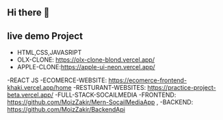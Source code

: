 ## Hi there 👋

## live demo Project

- HTML,CSS,JAVASRIPT
- OLX-CLONE: https://olx-clone-blond.vercel.app/
- APPLE-CLONE:https://apple-ui-neon.vercel.app/

-REACT JS
-ECOMERCE-WEBSITE: https://ecomerce-frontend-khaki.vercel.app/home
-RESTURANT-WEBSITES: https://practice-project-beta.vercel.app/
-FULL-STACK-SOCAILMEDIA
-FRONTEND: https://github.com/MoizZakir/Mern-SocailMediaApp ,
-BACKEND: https://github.com/MoizZakir/BackendApi

<!--
**MoizZakir/moizzakir** is a ✨ _special_ ✨ repository because its `README.md` (this file) appears on your GitHub profile.

Here are some ideas to get you started:


- 🔭 I’m currently working on ...
- 🌱 I’m currently learning ...
- 👯 I’m looking to collaborate on ...
- 🤔 I’m looking for help with ...
- 💬 Ask me about ...
- 📫 How to reach me: ...
- 😄 Pronouns: ...
- ⚡ Fun fact: ...
-->
